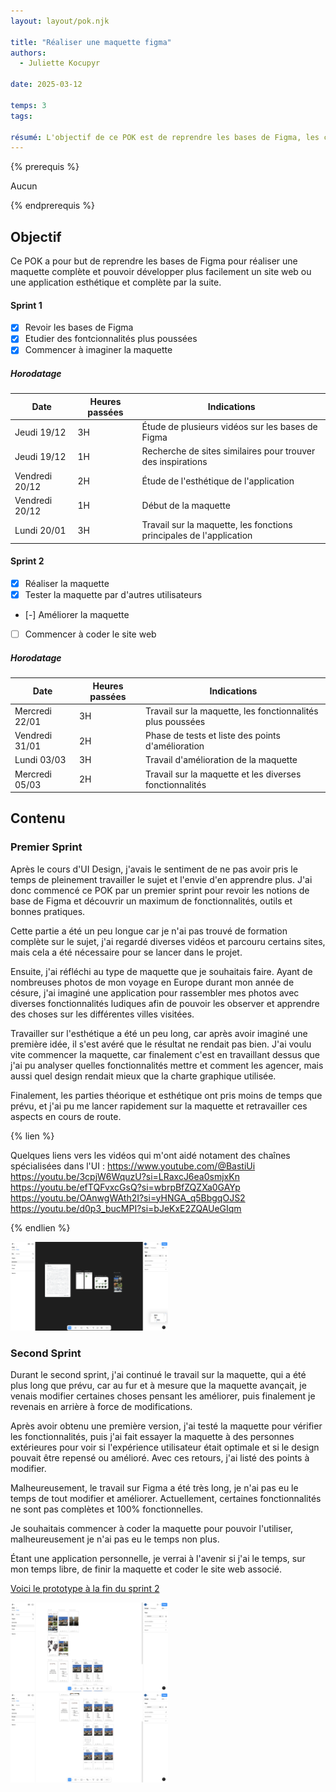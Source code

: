 ```yaml
---
layout: layout/pok.njk

title: "Réaliser une maquette figma"
authors:
  - Juliette Kocupyr

date: 2025-03-12

temps: 3
tags:

résumé: L'objectif de ce POK est de reprendre les bases de Figma, les compléter et pouvoir les appliquer sur un projet personnel, en réalisant une maquette.
---
```


{% prerequis %}

Aucun

{% endprerequis %}

## Objectif

Ce POK a pour but de reprendre les bases de Figma pour réaliser une maquette complète et pouvoir développer plus facilement un site web ou une application esthétique et complète par la suite.

#### Sprint 1

- [x] Revoir les bases de Figma
- [x] Etudier des fontcionnalités plus poussées
- [x] Commencer à imaginer la maquette
  
##### Horodatage

| Date | Heures passées | Indications |
| -------- | -------- |-------- |
| Jeudi 19/12 | 3H | Étude de plusieurs vidéos sur les bases de Figma |
| Jeudi 19/12 | 1H | Recherche de sites similaires pour trouver des inspirations |
| Vendredi 20/12 | 2H | Étude de l'esthétique de l'application |
| Vendredi 20/12 | 1H | Début de la maquette |
| Lundi 20/01 | 3H | Travail sur la maquette, les fonctions principales de l'application |

#### Sprint 2

- [x] Réaliser la maquette
- [x] Tester la maquette par d'autres utilisateurs
- [-] Améliorer la maquette
- [ ] Commencer à coder le site web

##### Horodatage

| Date | Heures passées | Indications |
| -------- | -------- |-------- |
| Mercredi 22/01 | 3H | Travail sur la maquette, les fonctionnalités plus poussées |
| Vendredi 31/01 | 2H | Phase de tests et liste des points d'amélioration |
| Lundi 03/03 | 3H | Travail d'amélioration de la maquette |
| Mercredi 05/03 | 2H | Travail sur la maquette et les diverses fonctionnalités |

## Contenu

### Premier Sprint

Après le cours d'UI Design, j'avais le sentiment de ne pas avoir pris le temps de pleinement travailler le sujet et l'envie d'en apprendre plus. J'ai donc commencé ce POK par un premier sprint pour revoir les notions de base de Figma et découvrir un maximum de fonctionnalités, outils et bonnes pratiques.

Cette partie a été un peu longue car je n'ai pas trouvé de formation complète sur le sujet, j'ai regardé diverses vidéos et parcouru certains sites, mais cela a été nécessaire pour se lancer dans le projet.

Ensuite, j'ai réfléchi au type de maquette que je souhaitais faire. Ayant de nombreuses photos de mon voyage en Europe durant mon année de césure, j'ai imaginé une application pour rassembler mes photos avec diverses fonctionnalités ludiques afin de pouvoir les observer et apprendre des choses sur les différentes villes visitées.

Travailler sur l'esthétique a été un peu long, car après avoir imaginé une première idée, il s'est avéré que le résultat ne rendait pas bien. J'ai voulu vite commencer la maquette, car finalement c'est en travaillant dessus que j'ai pu analyser quelles fonctionnalités mettre et comment les agencer, mais aussi quel design rendait mieux que la charte graphique utilisée.

Finalement, les parties théorique et esthétique ont pris moins de temps que prévu, et j'ai pu me lancer rapidement sur la maquette et retravailler ces aspects en cours de route.

{% lien %}

Quelques liens vers les vidéos qui m'ont aidé notament des chaînes spécialisées dans l'UI :
https://www.youtube.com/@BastiUi
https://youtu.be/3cpjW6WquzU?si=LRaxcJ6ea0smjxKn
https://youtu.be/efTQFvxcGsQ?si=wbrpBfZQZXa0GAYp
https://youtu.be/OAnwgWAth2I?si=yHNGA_q5BbgqOJS2
https://youtu.be/d0p3_bucMPI?si=bJeKxE2ZQAUeGIqm

{% endlien %}

<img src="./image3/element.png" width="50%">

### Second Sprint

Durant le second sprint, j'ai continué le travail sur la maquette, qui a été plus long que prévu, car au fur et à mesure que la maquette avançait, je venais modifier certaines choses pensant les améliorer, puis finalement je revenais en arrière à force de modifications.

Après avoir obtenu une première version, j'ai testé la maquette pour vérifier les fonctionnalités, puis j'ai fait essayer la maquette à des personnes extérieures pour voir si l'expérience utilisateur était optimale et si le design pouvait être repensé ou amélioré. Avec ces retours, j'ai listé des points à modifier.

Malheureusement, le travail sur Figma a été très long, je n'ai pas eu le temps de tout modifier et améliorer. Actuellement, certaines fonctionnalités ne sont pas complètes et 100% fonctionnelles.

Je souhaitais commencer à coder la maquette pour pouvoir l'utiliser, malheureusement je n'ai pas eu le temps non plus.

Étant une application personnelle, je verrai à l'avenir si j'ai le temps, sur mon temps libre, de finir la maquette et coder le site web associé.

[Voici le prototype à la fin du sprint 2](https://www.figma.com/proto/4jnuS9CZ2nRCr6yJh5jtLv/POK?node-id=1-2&t=DvPQW2MQDlbWhsQt-1)

<img src="./image3/page1.png" width="50%">
<img src="./image3/page2.png" width="50%">